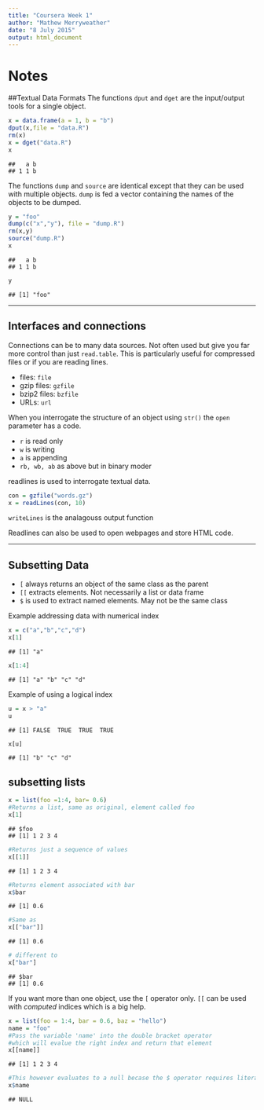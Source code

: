 ```yaml
---
title: "Coursera Week 1"
author: "Mathew Merryweather"
date: "8 July 2015"
output: html_document
---
```


# Notes
##Textual Data Formats
The functions `dput` and `dget` are the input/output tools for a single object. 


```r
x = data.frame(a = 1, b = "b")
dput(x,file = "data.R")
rm(x)
x = dget("data.R")
x
```

```
##   a b
## 1 1 b
```

The functions `dump` and `source` are identical except that they can be used with multiple objects. `dump` is fed a vector containing the names of the objects to be dumped.


```r
y = "foo"
dump(c("x","y"), file = "dump.R")
rm(x,y)
source("dump.R")
x
```

```
##   a b
## 1 1 b
```

```r
y
```

```
## [1] "foo"
```
***
## Interfaces and connections
Connections can be to many data sources. Not often used but give you far more control than just `read.table`. This is particularly useful for compressed files or if you are reading lines.


* files: `file`
* gzip files: `gzfile`
* bzip2 files: `bzfile`
* URLs: `url` 

When you interrogate the structure of an object using `str()` the `open` parameter has a code.

* `r` is read only
* `w` is writing
* `a` is appending
* `rb, wb, ab` as above but in binary moder

readlines is used to interrogate textual data.

```r
con = gzfile("words.gz")
x = readLines(con, 10)
```

`writeLines` is the analagouss output function

Readlines can also be used to open webpages and store HTML code.

***

## Subsetting Data

* `[` always returns an object of the same class as the parent
* `[[` extracts elements. Not necessarily a list or data frame
* `$` is used to extract named elements. May not be the same class

Example addressing data with numerical index

```r
x = c("a","b","c","d")
x[1]
```

```
## [1] "a"
```

```r
x[1:4]
```

```
## [1] "a" "b" "c" "d"
```

Example of using a logical index

```r
u = x > "a"
u
```

```
## [1] FALSE  TRUE  TRUE  TRUE
```

```r
x[u]
```

```
## [1] "b" "c" "d"
```

## subsetting lists

```r
x = list(foo =1:4, bar= 0.6)
#Returns a list, same as original, element called foo
x[1]
```

```
## $foo
## [1] 1 2 3 4
```

```r
#Returns just a sequence of values
x[[1]]
```

```
## [1] 1 2 3 4
```

```r
#Returns element associated with bar
x$bar
```

```
## [1] 0.6
```

```r
#Same as
x[["bar"]]
```

```
## [1] 0.6
```

```r
# different to
x["bar"]
```

```
## $bar
## [1] 0.6
```

If you want more than one object, use the `[` operator only.
`[[` can be used with *computed* indices which is a big help.


```r
x = list(foo = 1:4, bar = 0.6, baz = "hello")
name = "foo"
#Pass the variable 'name' into the double bracket operator
#which will evalue the right index and return that element
x[[name]]
```

```
## [1] 1 2 3 4
```

```r
#This however evaluates to a null becase the $ operator requires literal values
x$name
```

```
## NULL
```
